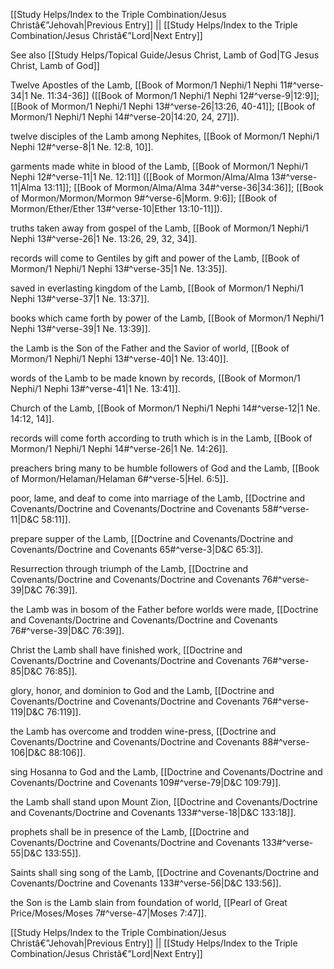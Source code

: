 [[Study Helps/Index to the Triple Combination/Jesus Christâ€”Jehovah|Previous Entry]]  ||  [[Study Helps/Index to the Triple Combination/Jesus Christâ€”Lord|Next Entry]]

 See also [[Study Helps/Topical Guide/Jesus Christ, Lamb of God|TG Jesus Christ, Lamb of God]]

 Twelve Apostles of the Lamb, [[Book of Mormon/1 Nephi/1 Nephi 11#^verse-34|1 Ne. 11:34-36]] ([[Book of Mormon/1 Nephi/1 Nephi 12#^verse-9|12:9]]; [[Book of Mormon/1 Nephi/1 Nephi 13#^verse-26|13:26, 40-41]]; [[Book of Mormon/1 Nephi/1 Nephi 14#^verse-20|14:20, 24, 27]]).

 twelve disciples of the Lamb among Nephites, [[Book of Mormon/1 Nephi/1 Nephi 12#^verse-8|1 Ne. 12:8, 10]].

 garments made white in blood of the Lamb, [[Book of Mormon/1 Nephi/1 Nephi 12#^verse-11|1 Ne. 12:11]] ([[Book of Mormon/Alma/Alma 13#^verse-11|Alma 13:11]]; [[Book of Mormon/Alma/Alma 34#^verse-36|34:36]]; [[Book of Mormon/Mormon/Mormon 9#^verse-6|Morm. 9:6]]; [[Book of Mormon/Ether/Ether 13#^verse-10|Ether 13:10-11]]).

 truths taken away from gospel of the Lamb, [[Book of Mormon/1 Nephi/1 Nephi 13#^verse-26|1 Ne. 13:26, 29, 32, 34]].

 records will come to Gentiles by gift and power of the Lamb, [[Book of Mormon/1 Nephi/1 Nephi 13#^verse-35|1 Ne. 13:35]].

 saved in everlasting kingdom of the Lamb, [[Book of Mormon/1 Nephi/1 Nephi 13#^verse-37|1 Ne. 13:37]].

 books which came forth by power of the Lamb, [[Book of Mormon/1 Nephi/1 Nephi 13#^verse-39|1 Ne. 13:39]].

 the Lamb is the Son of the Father and the Savior of world, [[Book of Mormon/1 Nephi/1 Nephi 13#^verse-40|1 Ne. 13:40]].

 words of the Lamb to be made known by records, [[Book of Mormon/1 Nephi/1 Nephi 13#^verse-41|1 Ne. 13:41]].

 Church of the Lamb, [[Book of Mormon/1 Nephi/1 Nephi 14#^verse-12|1 Ne. 14:12, 14]].

 records will come forth according to truth which is in the Lamb, [[Book of Mormon/1 Nephi/1 Nephi 14#^verse-26|1 Ne. 14:26]].

 preachers bring many to be humble followers of God and the Lamb, [[Book of Mormon/Helaman/Helaman 6#^verse-5|Hel. 6:5]].

 poor, lame, and deaf to come into marriage of the Lamb, [[Doctrine and Covenants/Doctrine and Covenants/Doctrine and Covenants 58#^verse-11|D&C 58:11]].

 prepare supper of the Lamb, [[Doctrine and Covenants/Doctrine and Covenants/Doctrine and Covenants 65#^verse-3|D&C 65:3]].

 Resurrection through triumph of the Lamb, [[Doctrine and Covenants/Doctrine and Covenants/Doctrine and Covenants 76#^verse-39|D&C 76:39]].

 the Lamb was in bosom of the Father before worlds were made, [[Doctrine and Covenants/Doctrine and Covenants/Doctrine and Covenants 76#^verse-39|D&C 76:39]].

 Christ the Lamb shall have finished work, [[Doctrine and Covenants/Doctrine and Covenants/Doctrine and Covenants 76#^verse-85|D&C 76:85]].

 glory, honor, and dominion to God and the Lamb, [[Doctrine and Covenants/Doctrine and Covenants/Doctrine and Covenants 76#^verse-119|D&C 76:119]].

 the Lamb has overcome and trodden wine-press, [[Doctrine and Covenants/Doctrine and Covenants/Doctrine and Covenants 88#^verse-106|D&C 88:106]].

 sing Hosanna to God and the Lamb, [[Doctrine and Covenants/Doctrine and Covenants/Doctrine and Covenants 109#^verse-79|D&C 109:79]].

 the Lamb shall stand upon Mount Zion, [[Doctrine and Covenants/Doctrine and Covenants/Doctrine and Covenants 133#^verse-18|D&C 133:18]].

 prophets shall be in presence of the Lamb, [[Doctrine and Covenants/Doctrine and Covenants/Doctrine and Covenants 133#^verse-55|D&C 133:55]].

 Saints shall sing song of the Lamb, [[Doctrine and Covenants/Doctrine and Covenants/Doctrine and Covenants 133#^verse-56|D&C 133:56]].

 the Son is the Lamb slain from foundation of world, [[Pearl of Great Price/Moses/Moses 7#^verse-47|Moses 7:47]].

[[Study Helps/Index to the Triple Combination/Jesus Christâ€”Jehovah|Previous Entry]]  ||  [[Study Helps/Index to the Triple Combination/Jesus Christâ€”Lord|Next Entry]]